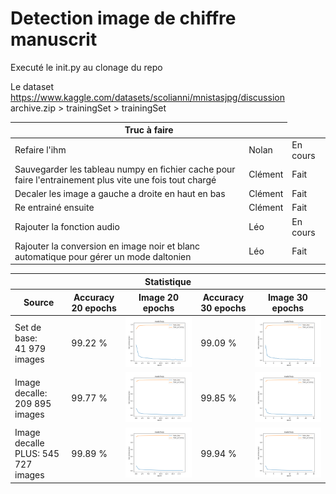 # Detection image de chiffre manuscrit

Executé le init.py au clonage du repo

Le dataset <https://www.kaggle.com/datasets/scolianni/mnistasjpg/discussion>
archive.zip > trainingSet > trainingSet

<table>
    <thead>
        <tr>
            <th colspan="2">Truc à faire</th>
        </tr>
    </thead>
    <tbody>
        <tr>
            <td>Refaire l'ihm</td>
            <td>Nolan</td>
            <td>En cours</td>
        </tr>
        <tr>
            <td>Sauvegarder les tableau numpy en fichier cache pour faire l'entrainement plus vite une fois tout chargé</td>
            <td>Clément</td>
            <td>Fait</td>
        </tr>
        <tr>
            <td>Decaler les image a gauche a droite en haut en bas</td>
            <td>Clément</td>
            <td>Fait</td>
        </tr>
        <tr>
            <td>Re entrainé ensuite</td>
            <td>Clément</td>
            <td>Fait</td>
        </tr>
        <tr>
            <td>Rajouter la fonction audio</td>
            <td>Léo</td>
            <td>En cours</td>
        </tr>
        <tr>
            <td>Rajouter la conversion en image noir et blanc automatique pour gérer un mode daltonien</td>
            <td>Léo</td>
            <td>Fait</td>
        </tr>
    </tbody>
</table>

<table>
    <thead>
        <tr>
            <th colspan="5">Statistique</th>
        </tr>
        <tr>
            <th>Source</th>
            <th>Accuracy 20 epochs</th>
            <th>Image 20 epochs</th>
            <th>Accuracy 30 epochs</th>
            <th>Image 30 epochs</th>
        </tr>
    </thead>
    <tbody>
        <tr>
            <td>Set de base: 41 979 images</td>
            <td>99.22 %</td>
            <td><img src="stat/model_loss_accuracy_base_20.png"></th>
            <td>99.09 %</td>
            <td><img src="stat/model_loss_accuracy_base_30.png"></th>
        </tr>
        <tr>
            <td>Image decalle: 209 895 images</td>
            <td>99.77 %</td>
            <td><img src="stat/model_loss_accuracy_decalle_20.png"></th>
            <td>99.85 %</td>
            <td><img src="stat/model_loss_accuracy_decalle_30.png"></th>
        </tr>
        <tr>
            <td>Image decalle PLUS: 545 727 images</td>
            <td>99.89 %</td>
            <td><img src="stat/model_loss_accuracy_decalle_plus_20.png"></th>
            <td>99.94 %</td>
            <td><img src="stat/model_loss_accuracy_decalle_plus_30.png"></th>
        </tr>
    </tbody>
</table>
